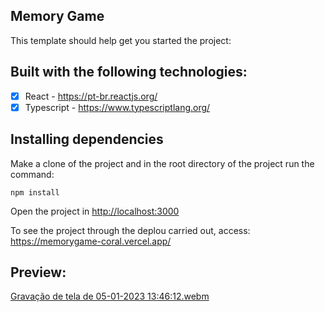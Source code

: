 ## Memory Game

This template should help get you started the project:

## Built with the following technologies:
- [x] React - https://pt-br.reactjs.org/
- [x] Typescript - https://www.typescriptlang.org/

## Installing dependencies

Make a clone of the project and in the root directory of the project run the command:

```
npm install
```

Open the project in [http://localhost:3000](http://localhost:3000)

To see the project through the deplou carried out, access: https://memorygame-coral.vercel.app/

## Preview:

[Gravação de tela de 05-01-2023 13:46:12.webm](https://user-images.githubusercontent.com/100879182/210846428-6b900689-9a6f-43c3-a23e-8ade74fa30f4.webm)
